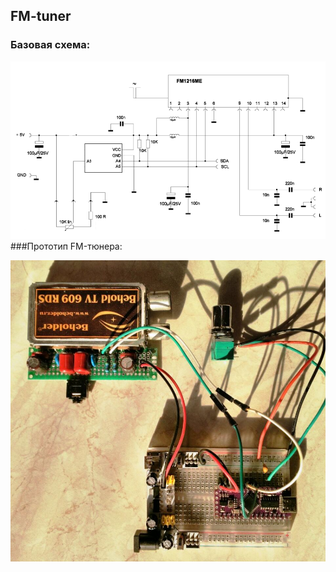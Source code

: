 ## FM-tuner
### Базовая схема:

![FM-тюнер v1 схема](./images/FM-tuner_scheme_v1.png)
###Прототип FM-тюнера:

![FM-тюнер v1](./images/FM-tuner_v1.JPG)
